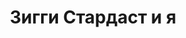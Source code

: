 ---
draft: false
slug: ziggi-stardast-i-ia-10a2bb97
title: Зигги Стардаст и я
type: books
params:
  authors:
  - Джеймс Брендон (James Brandon)
  bookTitle: Зигги Стардаст и я
  book_description: На дворе 1973 год, во Вьетнаме свирепствует война. В США гомосексуальность
    преследуется законом.Жизнь Джонатана напоминает кромешный ад - над ним издеваются
    в школе, дядю держат в психбольнице, а отец беспробудно пьет. Скоро наступят летние
    каникулы, и его единственная подруга уедет из города.Чтобы спрятаться от окружающей
    боли и жестокости, он погружается в мир своих фантазий. Только там он может быть
    собой и не бояться своих желаний, ведь гомосексуализм считается болезнью. Джонатан
    очень хочет стать нормальным, поэтому ходит на мучительные процедуры электрошоком.но
    в один из дней он встречает Уэба, и дружба с ним меняет его жизнь навсегда.
  cover: https://images-na.ssl-images-amazon.com/images/S/compressed.photo.goodreads.com/books/1600167420i/55342910.jpg
  editions count: '10'
  isbn: '9785041155568'
  languages:
  - Русский
  goodreads_link: https://www.goodreads.com/book/show/55342910
  page_count: '416'
  publication_year: '2019'
  publishers:
  - БОМБОРА
  russian_audioversion: 'no'
  russian_translation_status: exists
  short_book_description: На дворе 1973 год, во Вьетнаме свирепствует война. В США
    гомосексуальность преследуется законом.Жизнь Джонатана напоминает кромешный ад
    - над ним издеваются в школе, дядю держат в психбольнице, а...
  tags:
  - LGBTQ+
  - contemporary
  - fiction
  - gay
  - historical
  - historical fiction
  - mental health
  - performing arts
  - queer
  - romance
---